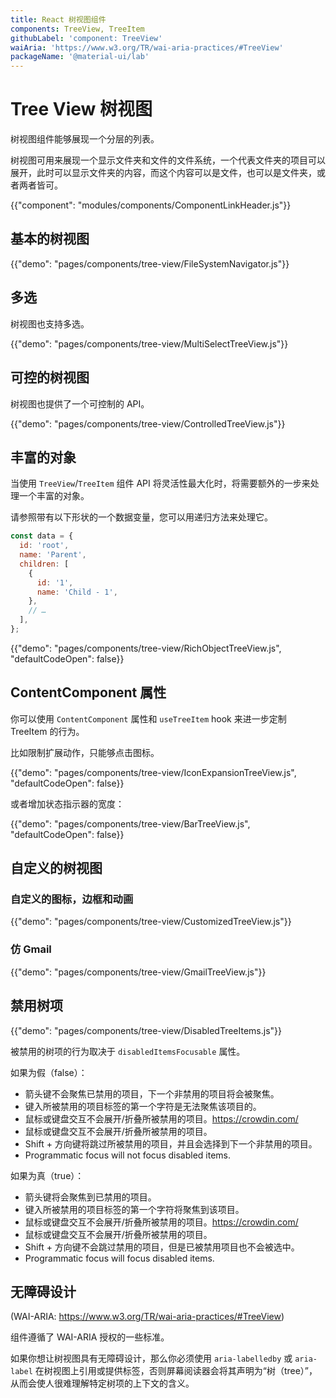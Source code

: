 ```yaml
---
title: React 树视图组件
components: TreeView, TreeItem
githubLabel: 'component: TreeView'
waiAria: 'https://www.w3.org/TR/wai-aria-practices/#TreeView'
packageName: '@material-ui/lab'
---
```


# Tree View 树视图

<p class="description">树视图组件能够展现一个分层的列表。</p>

树视图可用来展现一个显示文件夹和文件的文件系统，一个代表文件夹的项目可以展开，此时可以显示文件夹的内容，而这个内容可以是文件，也可以是文件夹，或者两者皆可。

{{"component": "modules/components/ComponentLinkHeader.js"}}

## 基本的树视图

{{"demo": "pages/components/tree-view/FileSystemNavigator.js"}}

## 多选

树视图也支持多选。

{{"demo": "pages/components/tree-view/MultiSelectTreeView.js"}}

## 可控的树视图

树视图也提供了一个可控制的 API。

{{"demo": "pages/components/tree-view/ControlledTreeView.js"}}

## 丰富的对象

当使用 `TreeView`/`TreeItem` 组件 API 将灵活性最大化时，将需要额外的一步来处理一个丰富的对象。

请参照带有以下形状的一个数据变量，您可以用递归方法来处理它。

```js
const data = {
  id: 'root',
  name: 'Parent',
  children: [
    {
      id: '1',
      name: 'Child - 1',
    },
    // …
  ],
};
```

{{"demo": "pages/components/tree-view/RichObjectTreeView.js", "defaultCodeOpen": false}}

## ContentComponent 属性

你可以使用 `ContentComponent` 属性和 `useTreeItem` hook 来进一步定制 TreeItem 的行为。

比如限制扩展动作，只能够点击图标。

{{"demo": "pages/components/tree-view/IconExpansionTreeView.js", "defaultCodeOpen": false}}

或者增加状态指示器的宽度：

{{"demo": "pages/components/tree-view/BarTreeView.js", "defaultCodeOpen": false}}

## 自定义的树视图

### 自定义的图标，边框和动画

{{"demo": "pages/components/tree-view/CustomizedTreeView.js"}}

### 仿 Gmail

{{"demo": "pages/components/tree-view/GmailTreeView.js"}}

## 禁用树项

{{"demo": "pages/components/tree-view/DisabledTreeItems.js"}}

被禁用的树项的行为取决于 `disabledItemsFocusable` 属性。

如果为假（false）：

- 箭头键不会聚焦已禁用的项目，下一个非禁用的项目将会被聚焦。
- 键入所被禁用的项目标签的第一个字符是无法聚焦该项目的。
- 鼠标或键盘交互不会展开/折叠所被禁用的项目。https://crowdin.com/
- 鼠标或键盘交互不会展开/折叠所被禁用的项目。
- Shift + 方向键将跳过所被禁用的项目，并且会选择到下一个非禁用的项目。
- Programmatic focus will not focus disabled items.

如果为真（true）：

- 箭头键将会聚焦到已禁用的项目。
- 键入所被禁用的项目标签的第一个字符将聚焦到该项目。
- 鼠标或键盘交互不会展开/折叠所被禁用的项目。https://crowdin.com/
- 鼠标或键盘交互不会展开/折叠所被禁用的项目。
- Shift + 方向键不会跳过禁用的项目，但是已被禁用项目也不会被选中。
- Programmatic focus will focus disabled items.

## 无障碍设计

(WAI-ARIA: https://www.w3.org/TR/wai-aria-practices/#TreeView)

组件遵循了 WAI-ARIA 授权的一些标准。

如果你想让树视图具有无障碍设计，那么你必须使用 `aria-labelledby` 或 `aria-label` 在树视图上引用或提供标签，否则屏幕阅读器会将其声明为“树（tree）”，从而会使人很难理解特定树项的上下文的含义。

